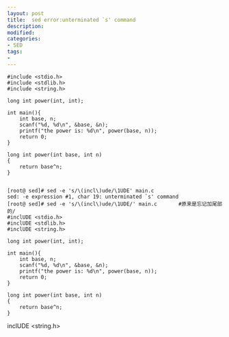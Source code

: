 ```yaml
---
layout: post
title:  sed error:unterminated `s' command
description: 
modified: 
categories: 
- SED
tags:
- 
---
```


	#include <stdio.h>
	#include <stdlib.h>
	#include <string.h>
	
	long int power(int, int);
	
	int main(){
		int base, n;
		scanf("%d, %d\n", &base, &n);
		printf("the power is: %d\n", power(base, n));
		return 0;
	}
	
	long int power(int base, int n)
	{
		return base^n;
	}


	[root@ sed]# sed -e 's/\(incl\)ude/\1UDE' main.c
	sed: -e expression #1, char 19: unterminated `s' command
	[root@ sed]# sed -e 's/\(incl\)ude/\1UDE/' main.c		#原来是忘记加尾部的/
	#inclUDE <stdio.h>
	#inclUDE <stdlib.h>
	#inclUDE <string.h>
	
	long int power(int, int);
	
	int main(){
		int base, n;
		scanf("%d, %d\n", &base, &n);
		printf("the power is: %d\n", power(base, n));
		return 0;
	}
	
	long int power(int base, int n)
	{
		return base^n;
	}

inclUDE <string.h>

